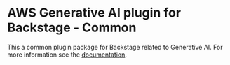 # AWS Generative AI plugin for Backstage - Common

This a common plugin package for Backstage related to Generative AI. For more information see the [documentation](../README.md).
